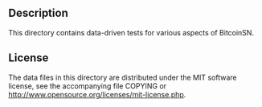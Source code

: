 Description
------------

This directory contains data-driven tests for various aspects of BitcoinSN.

License
--------

The data files in this directory are distributed under the MIT software
license, see the accompanying file COPYING or
http://www.opensource.org/licenses/mit-license.php.

